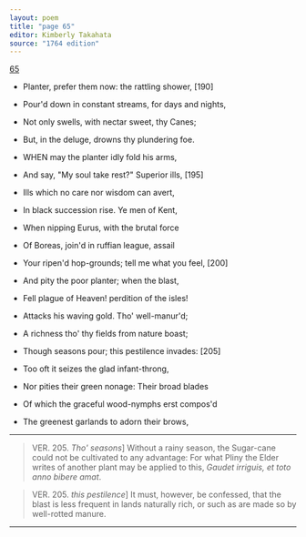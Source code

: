 ```yaml
---
layout: poem
title: "page 65"
editor: Kimberly Takahata
source: "1764 edition"
---
```



[65]()

- Planter, prefer them now: the rattling shower, [190]
- Pour'd down in constant streams, for days and nights,
- Not only swells, with nectar sweet, thy Canes;
- But, in the deluge, drowns thy plundering foe. 

- WHEN may the planter idly fold his arms,
- And say, "My soul take rest?" Superior ills, [195]
- Ills which no care nor wisdom can avert,
- In black succession rise. Ye men of Kent,
- When nipping Eurus, with the brutal force
- Of Boreas, join'd in ruffian league, assail
- Your ripen'd hop-grounds; tell me what you feel, [200]
- And pity the poor planter; when the blast,
- Fell plague of Heaven! perdition of the isles!
- Attacks his waving gold. Tho' well-manur'd;
- A richness tho' thy fields from nature boast;
- Though seasons pour; this pestilence invades: [205]
- Too oft it seizes the glad infant-throng,
- Nor pities their green nonage: Their broad blades
- Of which the graceful wood-nymphs erst compos'd
- The greenest garlands to adorn their brows,

---

> VER. 205. *Tho' seasons*\] Without a rainy season, the Sugar-cane could not be cultivated to any advantage: For what Pliny the Elder writes of another plant may be applied to this, *Gaudet irriguis, et toto anno bibere amat*.

> VER. 205. *this pestilence*\] It must, however, be confessed, that the blast is less frequent in lands naturally rich, or such as are made so by well-rotted manure.

---
